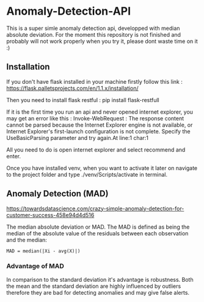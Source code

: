 # Anomaly-Detection-API
This is a super simle anomaly detection api, developped with  median absolute deviation. For the moment this repository is not finished and probably will not work properly when you try it, please dont waste time on it :)

## Installation

If you don't have flask installed in your machine firstly follow this link :
https://flask.palletsprojects.com/en/1.1.x/installation/

Then you need to install flask restful :
pip install flask-restfull

If it is the first time you run an api and never opened internet explorer, you may get an error like this :
Invoke-WebRequest : The response content cannot be parsed because the Internet Explorer engine is not available, or Internet Explorer's first-launch configuration is not complete. Specify the UseBasicParsing parameter and try again.At line:1 char:1

All you need to do is open internet explorer and select recommend and enter.

Once you have installed venv, when you want to activate it later on navigate to the project folder and type ./venv/Scripts/activate in terminal.

## Anomaly Detection (MAD)

https://towardsdatascience.com/crazy-simple-anomaly-detection-for-customer-success-458e94d4d516

The median absolute deviation or MAD. The MAD is defined as being the median of the absolute value of the residuals between each observation and the median:


```
MAD = median(|Xi - avg(X)|)
```
### Advantage of MAD

In comparison to the standard deviation it's advantage is robustness. Both the mean and the standard deviation are highly influenced by
outliers therefore they are bad for detecting anomalies and may give false alerts.

